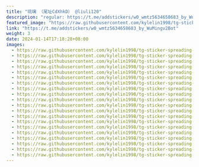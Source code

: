 ```yaml
---
title: "琉璃 （尾址CdXhkD） @liuli120"
description: "regular: https://t.me/addstickers/w0_wmtz5634658683_by_WuMingv2Bot"
featured_image: "https://raw.githubusercontent.com/kylelin1998/tg-sticker-spreading-worldwide-images/main/img/94347074-ec80-459f-ac95-7ee851bcb659.jpg"
link: "https://t.me/addstickers/w0_wmtz5634658683_by_WuMingv2Bot"
weight: 3
date: 2024-01-14T17:18:28+08:00
images:
  - https://raw.githubusercontent.com/kylelin1998/tg-sticker-spreading-worldwide-images/main/img/94347074-ec80-459f-ac95-7ee851bcb659.jpg
  - https://raw.githubusercontent.com/kylelin1998/tg-sticker-spreading-worldwide-images/main/img/33333b64-aa9d-43a8-90ca-6e01c8cff7a8.jpg
  - https://raw.githubusercontent.com/kylelin1998/tg-sticker-spreading-worldwide-images/main/img/03b0e102-fc33-4736-a0da-82d8a3dbf7de.jpg
  - https://raw.githubusercontent.com/kylelin1998/tg-sticker-spreading-worldwide-images/main/img/e4eeca22-1060-4643-a5ab-f2fdcd790ec4.jpg
  - https://raw.githubusercontent.com/kylelin1998/tg-sticker-spreading-worldwide-images/main/img/dbe01089-d62e-4057-9f58-e6f8f6215142.jpg
  - https://raw.githubusercontent.com/kylelin1998/tg-sticker-spreading-worldwide-images/main/img/cf23b7b7-2e17-43a7-a49d-cb2b13901dd4.jpg
  - https://raw.githubusercontent.com/kylelin1998/tg-sticker-spreading-worldwide-images/main/img/3b690650-c849-4b5f-8c17-6905532c20b9.jpg
  - https://raw.githubusercontent.com/kylelin1998/tg-sticker-spreading-worldwide-images/main/img/e346490a-9eeb-4e6c-ba7a-271a2a65f39a.jpg
  - https://raw.githubusercontent.com/kylelin1998/tg-sticker-spreading-worldwide-images/main/img/ee4801af-6563-4eed-939a-b3effc9e5996.jpg
  - https://raw.githubusercontent.com/kylelin1998/tg-sticker-spreading-worldwide-images/main/img/300993ac-32da-4e2c-b9a5-cd451a66f613.jpg
  - https://raw.githubusercontent.com/kylelin1998/tg-sticker-spreading-worldwide-images/main/img/21f7871f-6f15-40f7-aced-ddec00ab79ab.jpg
  - https://raw.githubusercontent.com/kylelin1998/tg-sticker-spreading-worldwide-images/main/img/0cdc3c66-1942-4b67-b534-632cb5e592c6.jpg
  - https://raw.githubusercontent.com/kylelin1998/tg-sticker-spreading-worldwide-images/main/img/500c2948-d092-4e9a-aef5-0f62d973c50e.jpg
  - https://raw.githubusercontent.com/kylelin1998/tg-sticker-spreading-worldwide-images/main/img/b4ffb364-0d13-415b-b999-2f3a823eaf08.jpg
  - https://raw.githubusercontent.com/kylelin1998/tg-sticker-spreading-worldwide-images/main/img/a06e5a50-47a1-4762-8a23-b68a3bc053b3.jpg
  - https://raw.githubusercontent.com/kylelin1998/tg-sticker-spreading-worldwide-images/main/img/cc6af09f-3a42-4338-a0f9-fdf82a043c20.jpg
  - https://raw.githubusercontent.com/kylelin1998/tg-sticker-spreading-worldwide-images/main/img/a2cb291c-45a9-4043-a824-021804547f2e.jpg
  - https://raw.githubusercontent.com/kylelin1998/tg-sticker-spreading-worldwide-images/main/img/d87be827-bfd1-4e78-8f56-bd48f8a25566.jpg
  - https://raw.githubusercontent.com/kylelin1998/tg-sticker-spreading-worldwide-images/main/img/0bf4d099-2018-4bbf-bb06-1abb133f9e33.jpg
  - https://raw.githubusercontent.com/kylelin1998/tg-sticker-spreading-worldwide-images/main/img/9f0c6e1f-1905-40e4-a0f9-c44b64983a83.jpg
---
```

